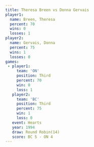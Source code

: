 ```yaml
---
title: Theresa Breen vs Donna Gervais
player1:              
  name: Breen, Theresa
  percent: 70         
  wins: 0             
  losses: 1           
player2:              
  name: Gervais, Donna
  percent: 75         
  wins: 1             
  losses: 0           
games:
 - player1:         
     team: 'ON'     
     position: Third
     percent: 70    
     win: 0         
     loss: 1        
   player2:         
     team: 'BC'     
     position: Third
     percent: 75    
     win: 1         
     loss: 0        
   event: Hearts        
   year: 1994           
   draw: Round Robin(14)
   score: BC 5 - ON 4   
---
```

